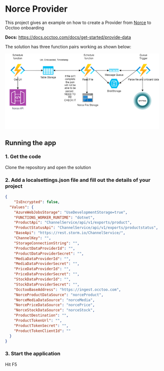 # Norce Provider 
This project gives an example on how to create a Provider from [Norce](https://docs.norce.io/api-reference/) to Occtoo onboarding 

**Docs:** https://docs.occtoo.com/docs/get-started/provide-data

The solution has three function pairs working as shown below:

![Architectual Overview](docs/NorceProvider.png)

## Running the app
### 1. Get the code
Clone the repository and open the solution
### 2. Add a localsettings.json file and fill out the details of your project
```json
{
    "IsEncrypted": false,
  "Values": {
    "AzureWebJobsStorage": "UseDevelopmentStorage=true",
    "FUNCTIONS_WORKER_RUNTIME": "dotnet",
    "ProductApi": "ChannelService/api/v1/exports/product",
    "ProductStatusApi": "ChannelService/api/v1/exports/productstatus",
    "BaseApi": "https://rest.storm.io/ChannelService/",
    "ChannelKey": "",
    "StorageConnectionString": "",
    "ProductDataProviderId": "",
    "ProductDataProviderSecret": "",
    "MediaDataProviderId": "",
    "MediaDataProviderSecret": "",
    "PriceDataProviderId": "",
    "PriceDataProviderSecret": "",
    "StockDataProviderId": "",
    "StockDataProviderSecret": "",
    "OcctooBaseAddress": "https://ingest.occtoo.com",
    "NorceProductDataSource": "norceProduct",
    "NorceMediaDataSource": "norceMedia",
    "NorcePriceDataSource": "norcePrice",
    "NorceStockDataSource": "norceStock",
    "ProductDestination": "",
    "ProductTokenUrl": "",
    "ProductTokenSecret": "",
    "ProductTokenClientId": ""
  }
}
```

### 3. Start the application
Hit F5